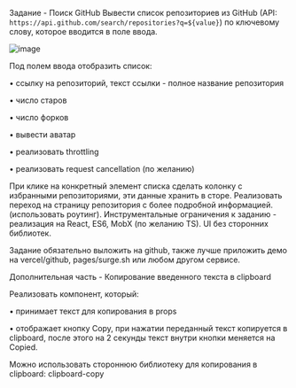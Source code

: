 Задание - Поиск GitHub
Вывести список репозиториев из GitHub (API: `https://api.github.com/search/repositories?q=${value}`) по ключевому слову, которое вводится в поле ввода.

![image](https://github.com/bykorotkov/repository-project/assets/81520232/36031e35-cdd6-48f8-8902-707769a08708)

Под полем ввода отобразить список:

• ссылку на репозиторий, текст ссылки - полное название репозитория

• число старов

• число форков

• вывести аватар

• реализовать throttling

• реализовать request cancellation (по желанию)

При клике на конкретный элемент списка сделать колонку с избранными репозиториями, эти данные хранить в сторе. Реализовать переход на страницу репозитория с более подробной информацией. (использовать роутинг).
Инструментальные ограничения к заданию - реализация на React, ES6, MobX (по желанию TS). UI без сторонних библиотек.

Задание обязательно выложить на github, также лучше приложить демо на vercel/github, pages/surge.sh или любом другом сервисе.

Дополнительная часть - Копирование введенного текста в clipboard

Реализовать компонент, который:

• принимает текст для копирования в props

• отображает кнопку Copy, при нажатии переданный текст копируется в clipboard, после этого на 2 секунды текст внутри кнопки меняется на Copied.

Можно использовать стороннюю библиотеку для копирования в clipboard: clipboard-copy
